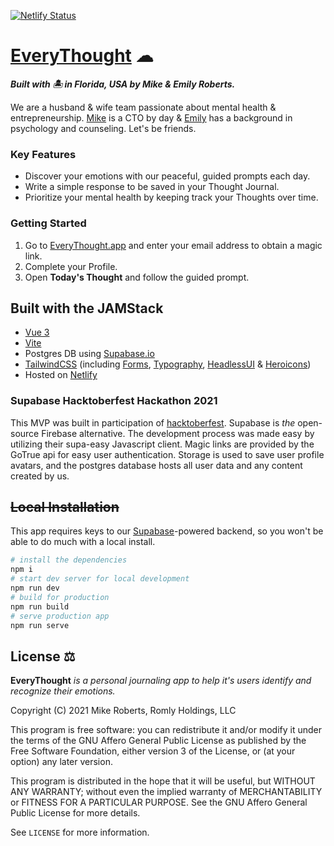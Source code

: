 [![Netlify Status](https://api.netlify.com/api/v1/badges/17c284f3-4aeb-45fc-9f83-0ed8c388b1d7/deploy-status)](https://app.netlify.com/sites/everythought/deploys)

# [EveryThought](https://everythought.app) ☁

_**Built with 🏝 in Florida, USA by Mike & Emily Roberts.**_

We are a husband &amp; wife team passionate about mental health &amp; entrepreneurship. [Mike](https://twitter.com/romlytech) is a CTO by day &amp; [Emily](https://instagram.com/teamromly) has a background in psychology and counseling. Let's be friends.

### Key Features

- Discover your emotions with our peaceful, guided prompts each day.
- Write a simple response to be saved in your Thought Journal.
- Prioritize your mental health by keeping track your Thoughts over time.

### Getting Started

1. Go to [EveryThought.app](https://everythought.app) and enter your email address to obtain a magic link.
2. Complete your Profile.
3. Open **Today's Thought** and follow the guided prompt.

## Built with the JAMStack

- [Vue 3](https://vuejs.org)
- [Vite](https://vitejs.dev/)
- Postgres DB using [Supabase.io](https://supabase.io)
- [TailwindCSS](https://tailwindcss.com) (including [Forms](https://github.com/tailwindlabs/tailwindcss-forms), [Typography](https://github.com/tailwindlabs/tailwindcss-typography), [HeadlessUI](https://headlessui.dev/vue/menu) & [Heroicons](https://github.com/tailwindlabs/heroicons#vue))
- Hosted on [Netlify](https://netlify.com/)

### Supabase Hacktoberfest Hackathon 2021

This MVP was built in participation of [hacktoberfest](https://supabase.io/blog/2021/09/28/supabase-hacktoberfest-hackathon-2021). Supabase is _the_ open-source Firebase alternative. The development process was made easy by utilizing their supa-easy Javascript client. Magic links are provided by the GoTrue api for easy user authentication. Storage is used to save user profile avatars, and the postgres database hosts all user data and any content created by us.

## ~~Local Installation~~

This app requires keys to our [Supabase](https://supabase.io)-powered backend, so you won't be able to do much with a local install.

```sh
# install the dependencies
npm i
# start dev server for local development
npm run dev
# build for production
npm run build
# serve production app
npm run serve
```

## License ⚖️

**EveryThought** _is a personal journaling app to help it's users identify and recognize their emotions._

Copyright (C) 2021 Mike Roberts, Romly Holdings, LLC

This program is free software: you can redistribute it and/or modify
it under the terms of the GNU Affero General Public License as published
by the Free Software Foundation, either version 3 of the License, or
(at your option) any later version.

This program is distributed in the hope that it will be useful,
but WITHOUT ANY WARRANTY; without even the implied warranty of
MERCHANTABILITY or FITNESS FOR A PARTICULAR PURPOSE. See the
GNU Affero General Public License for more details.

See `LICENSE` for more information.
